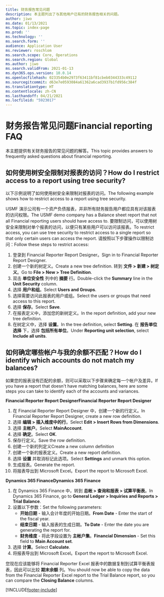 ```yaml
---
title: 财务报告常见问题
description: 本主题列出了与其他用户已有的财务报告相关的问题。
author: jiwo
ms.date: 01/13/2021
ms.topic: index-page
ms.prod: ''
ms.technology: ''
ms.search.form: ''
audience: Application User
ms.reviewer: roschlom
ms.search.scope: Core, Operations
ms.search.region: Global
ms.author: jiwo
ms.search.validFrom: 2021-01-13
ms.dyn365.ops.version: 10.0.14
ms.openlocfilehash: 023354b0e2973f63411bf81cbeb0344333c49112
ms.sourcegitcommit: d63e7e0593084a61362a6cad3937b1fd956c384f
ms.translationtype: HT
ms.contentlocale: zh-CN
ms.lasthandoff: 04/21/2021
ms.locfileid: "5923017"
---
```

# <a name="financial-reporting-faq"></a><span data-ttu-id="a296d-103">财务报告常见问题</span><span class="sxs-lookup"><span data-stu-id="a296d-103">Financial reporting FAQ</span></span> 

<span data-ttu-id="a296d-104">本主题提供有关财务报告的常见问题的解答。</span><span class="sxs-lookup"><span data-stu-id="a296d-104">This topic provides answers to frequently asked questions about financial reporting.</span></span> 

## <a name="how-do-i-restrict-access-to-a-report-using-tree-security"></a><span data-ttu-id="a296d-105">如何使用树安全限制对报表的访问？</span><span class="sxs-lookup"><span data-stu-id="a296d-105">How do I restrict access to a report using tree security?</span></span>

<span data-ttu-id="a296d-106">以下示例说明了如何使用树安全来限制对报表的访问。</span><span class="sxs-lookup"><span data-stu-id="a296d-106">The following example shows how to restrict access to a report using tree security.</span></span>

<span data-ttu-id="a296d-107">USMF 演示公司有一个资产负债报表，并非所有财务报告用户都应具有对该报表的访问权限。</span><span class="sxs-lookup"><span data-stu-id="a296d-107">The USMF demo company has a Balance sheet report that not all Financial reporting users should have access to.</span></span> <span data-ttu-id="a296d-108">要限制访问，可以使用树安全来限制对单个报表的访问，以便只有某些用户可以访问该报表。</span><span class="sxs-lookup"><span data-stu-id="a296d-108">To restrict access, you can use tree security to restrict access to a single report so that only certain users can access the report.</span></span> <span data-ttu-id="a296d-109">请按照以下步骤操作以限制访问：</span><span class="sxs-lookup"><span data-stu-id="a296d-109">Follow these steps to restrict access:</span></span> 

1. <span data-ttu-id="a296d-110">登录到 Financial Reporter Report Designer。</span><span class="sxs-lookup"><span data-stu-id="a296d-110">Sign in to Financial Reporter Report Designer.</span></span>
2. <span data-ttu-id="a296d-111">创建一个新的树定义。</span><span class="sxs-lookup"><span data-stu-id="a296d-111">Create a new tree definition.</span></span> <span data-ttu-id="a296d-112">转到 **文件 > 新建 > 树定义**。</span><span class="sxs-lookup"><span data-stu-id="a296d-112">Go to **File > New > Tree Definition**.</span></span>
3. <span data-ttu-id="a296d-113">双击 **单位安全性** 列中的 **摘要** 行。</span><span class="sxs-lookup"><span data-stu-id="a296d-113">Double-click the **Summary** line in the **Unit Security** column.</span></span>
4. <span data-ttu-id="a296d-114">选择 **用户和组**。</span><span class="sxs-lookup"><span data-stu-id="a296d-114">Select **Users and Groups**.</span></span>  
5. <span data-ttu-id="a296d-115">选择需要访问此报表的用户或组。</span><span class="sxs-lookup"><span data-stu-id="a296d-115">Select the users or groups that need access to this report.</span></span> 
6. <span data-ttu-id="a296d-116">选择 **保存**。</span><span class="sxs-lookup"><span data-stu-id="a296d-116">Select **Save**.</span></span>
7. <span data-ttu-id="a296d-117">在报表定义中，添加您的新树定义。</span><span class="sxs-lookup"><span data-stu-id="a296d-117">In the report definition, add your new tree definition.</span></span>
8. <span data-ttu-id="a296d-118">在树定义中，选择 **设置**。</span><span class="sxs-lookup"><span data-stu-id="a296d-118">In the tree definition, select **Setting**.</span></span> <span data-ttu-id="a296d-119">在 **报告单位选择** 下，选择 **包括所有单位**。</span><span class="sxs-lookup"><span data-stu-id="a296d-119">Under **Reporting unit selection**, select **Include all units**.</span></span>

## <a name="how-do-i-identify-which-accounts-do-not-match-my-balances"></a><span data-ttu-id="a296d-120">如何确定哪些帐户与我的余额不匹配？</span><span class="sxs-lookup"><span data-stu-id="a296d-120">How do I identify which accounts do not match my balances?</span></span>

<span data-ttu-id="a296d-121">如果您的报表没有匹配的余额，则可以采取以下步骤来确定每一个帐户及差异。</span><span class="sxs-lookup"><span data-stu-id="a296d-121">If you have a report that doesn't have matching balances, here are some steps you can take to identify each of the accounts and variances.</span></span> 

<span data-ttu-id="a296d-122">**Financial Reporter Report Designer**</span><span class="sxs-lookup"><span data-stu-id="a296d-122">**Financial Reporter Report Designer**</span></span>
1. <span data-ttu-id="a296d-123">在 Financial Reporter Report Designer 中，创建一个新的行定义。</span><span class="sxs-lookup"><span data-stu-id="a296d-123">In Financial Reporter Report Designer, create a new row definition.</span></span> 
2. <span data-ttu-id="a296d-124">选择 **编辑 > 插入维度中的行**。</span><span class="sxs-lookup"><span data-stu-id="a296d-124">Select **Edit > Insert Rows from Dimensions**.</span></span>
3. <span data-ttu-id="a296d-125">选择 **主帐户**。</span><span class="sxs-lookup"><span data-stu-id="a296d-125">Select **MainAccount**.</span></span>  
4. <span data-ttu-id="a296d-126">选择 **确定**。</span><span class="sxs-lookup"><span data-stu-id="a296d-126">Select **OK**.</span></span>
5. <span data-ttu-id="a296d-127">保存行定义。</span><span class="sxs-lookup"><span data-stu-id="a296d-127">Save the row definition.</span></span>
6. <span data-ttu-id="a296d-128">创建一个新的列定义</span><span class="sxs-lookup"><span data-stu-id="a296d-128">Create a new column definition</span></span>
7. <span data-ttu-id="a296d-129">创建一个新的报表定义。</span><span class="sxs-lookup"><span data-stu-id="a296d-129">Create a new report definition.</span></span>
8. <span data-ttu-id="a296d-130">选择 **设置** 并取消标记此选项。</span><span class="sxs-lookup"><span data-stu-id="a296d-130">Select **Settings** and unmark this option.</span></span>  
9. <span data-ttu-id="a296d-131">生成报表。</span><span class="sxs-lookup"><span data-stu-id="a296d-131">Generate the report.</span></span> 
10. <span data-ttu-id="a296d-132">将报表导出到 Microsoft Excel。</span><span class="sxs-lookup"><span data-stu-id="a296d-132">Export the report to Microsoft Excel.</span></span>

<span data-ttu-id="a296d-133">**Dynamics 365 Finance**</span><span class="sxs-lookup"><span data-stu-id="a296d-133">**Dynamics 365 Finance**</span></span> 
1. <span data-ttu-id="a296d-134">在 Dynamics 365 Finance 中，转到 **总帐 > 查询和报表 > 试算平衡表**。</span><span class="sxs-lookup"><span data-stu-id="a296d-134">In Dynamics 365 Finance, go to **General Ledger > Inquiries and Reports > Trial Balance**.</span></span>
2. <span data-ttu-id="a296d-135">设置以下参数：</span><span class="sxs-lookup"><span data-stu-id="a296d-135">Set the following parameters:</span></span>
   - <span data-ttu-id="a296d-136">**开始日期** - 输入会计年度的开始日期。</span><span class="sxs-lookup"><span data-stu-id="a296d-136">**From Date** - Enter the start of the fiscal year.</span></span>
   - <span data-ttu-id="a296d-137">**结束日期** - 输入报表的生成日期。</span><span class="sxs-lookup"><span data-stu-id="a296d-137">**To Date** - Enter the date you are generating the report for.</span></span>
   - <span data-ttu-id="a296d-138">**财务维度** - 将此字段设置为 **主帐户集**。</span><span class="sxs-lookup"><span data-stu-id="a296d-138">**Financial Dimension** - Set this field to **Main Account set**.</span></span>
 3. <span data-ttu-id="a296d-139">选择 **计算**。</span><span class="sxs-lookup"><span data-stu-id="a296d-139">Select **Calculate**.</span></span>
 4. <span data-ttu-id="a296d-140">将报表导出到 Microsoft Excel。</span><span class="sxs-lookup"><span data-stu-id="a296d-140">Export the report to Microsoft Excel.</span></span>

<span data-ttu-id="a296d-141">您现在应该能够将 Financial Reporter Excel 报表中的数据复制到试算平衡表报表，因此可以比较 **期末余额** 列。</span><span class="sxs-lookup"><span data-stu-id="a296d-141">You should now be able to copy the data from the Financial Reporter Excel report to the Trial Balance report, so you can compare the **Closing Balance** columns.</span></span>

[!INCLUDE[footer-include](../../includes/footer-banner.md)]